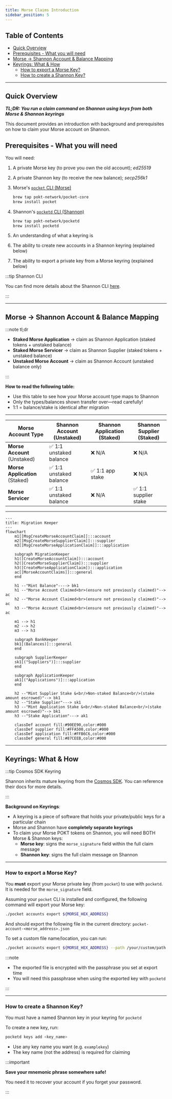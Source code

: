 ```yaml
---
title: Morse Claims Introduction
sidebar_position: 5
---
```


## Table of Contents <!-- omit in toc -->

- [Quick Overview](#quick-overview)
- [Prerequisites - What you will need](#prerequisites---what-you-will-need)
- [Morse → Shannon Account \& Balance Mapping](#morse--shannon-account--balance-mapping)
- [Keyrings: What \& How](#keyrings-what--how)
  - [How to export a Morse Key?](#how-to-export-a-morse-key)
  - [How to create a Shannon Key?](#how-to-create-a-shannon-key)

---

## Quick Overview

**_TL;DR: You run a claim command on Shannon using keys from both Morse & Shannon keyrings_**

This document provides an introduction with background and prerequisites on
how to claim your Morse account on Shannon.

## Prerequisites - What you will need

You will need:

1. A private Morse key (to prove you own the old account); _ed25519_
2. A private Shannon key (to receive the new balance); _secp256k1_
3. Morse's [`pocket` CLI (Morse)](https://github.com/pokt-network/homebrew-pocket-core)

   ```bash
   brew tap pokt-network/pocket-core
   brew install pocket
   ```

4. Shannon's [`pocketd` CLI (Shannon)](https://github.com/pokt-network/homebrew-pocketd)

   ```bash
   brew tap pokt-network/pocketd
   brew install pocketd
   ```

5. An understanding of what a keyring is
6. The ability to create new accounts in a Shannon keyring (explained below)
7. The ability to export a private key from a Morse keyring (explained below)

:::tip Shannon CLI

You can find more details about the Shannon CLI [here](../../tools/user_guide/pocketd_cli.md).

:::

---

## Morse → Shannon Account & Balance Mapping

:::note tl;dr

- **Staked Morse Application** → claim as Shannon Application (staked tokens + unstaked balance)
- **Staked Morse Servicer** → claim as Shannon Supplier (staked tokens + unstaked balance)
- **Unstaked Morse Account** → claim as Shannon Account (unstaked balance only)

:::

**How to read the following table:**

- Use this table to see how your Morse account type maps to Shannon
- Only the types/balances shown transfer over—read carefully!
- 1:1 = balance/stake is identical after migration

---

| Morse Account Type             | Shannon Account (Unstaked) | Shannon Application (Staked) | Shannon Supplier (Staked) |
| ------------------------------ | -------------------------- | ---------------------------- | ------------------------- |
| **Morse Account** (Unstaked)   | ✅ 1:1 unstaked balance    | ❌ N/A                       | ❌ N/A                    |
| **Morse Application** (Staked) | ✅ 1:1 unstaked balance    | ✅ 1:1 app stake             | ❌ N/A                    |
| **Morse Servicer**             | ✅ 1:1 unstaked balance    | ❌ N/A                       | ✅ 1:1 supplier stake     |

---

```mermaid
---
title: Migration Keeper
---
flowchart
    m1[[MsgCreateMorseAccountClaim]]:::account
    m2[[MsgCreateMorseSupplierClaim]]:::supplier
    m3[[MsgCreateMorseApplicationClaim]]:::application

    subgraph MigrationKeeper
    h1([CreateMorseAccountClaim]):::account
    h2([CreateMorseSupplierClaim]):::supplier
    h3([CreateMorseApplicationClaim]):::application
    ac[[MorseAccountClaims]]:::general
    end

    h1 --"Mint Balance"----> bk1
    h1 --"Morse Account Claimed<br>(ensure not previously claimed)"--> ac
    h2 --"Morse Account Claimed<br>(ensure not previously claimed)"--> ac
    h3 --"Morse Account Claimed<br>(ensure not previously claimed)"--> ac

    m1 --> h1
    m2 --> h2
    m3 --> h3

    subgraph BankKeeper
    bk1[(Balances)]:::general
    end

    subgraph SupplierKeeper
    sk1[("Suppliers")]:::supplier
    end

    subgraph ApplicationKeeper
    ak1[("Applications")]:::application
    end

    h2 --"Mint Supplier Stake &<br/>Non-staked Balance<br/>(stake amount escrowed)"--> bk1
    h2 --"Stake Supplier"---> sk1
    h3 --"Mint Application Stake &<br/>Non-staked Balance<br/>(stake amount escrowed)"--> bk1
    h3 --"Stake Application"---> ak1

    classDef account fill:#90EE90,color:#000
    classDef supplier fill:#FFA500,color:#000
    classDef application fill:#FFB6C6,color:#000
    classDef general fill:#87CEEB,color:#000
```

---

## Keyrings: What & How

:::tip Cosmos SDK Keyring

Shannon inherits mature keyring from the [Cosmos SDK](https://docs.cosmos.network/v0.46/run-node/keyring.html). You can reference their docs for more details.

:::

**Background on Keyrings**:

- A keyring is a piece of software that holds your private/public keys for a particular chain
- Morse and Shannon have **completely separate keyrings**
- To claim your Morse POKT tokens on Shannon, you will need BOTH Morse & Shannon keys:
  - **Morse key**: signs the `morse_signature` field within the full claim message
  - **Shannon key**: signs the full claim message on Shannon

---

### How to export a Morse Key?

You **must** export your Morse private key (from `pocket`) to use with `pocketd`.
It is needed for the `morse_signature` field.

Assuming your `pocket` CLI is installed and configured, the following command will export your Morse key:

```bash
./pocket accounts export ${MORSE_HEX_ADDRESS}
```

And should export the following file in the current directory: `pocket-account-<morse_address>.json`

To set a custom file name/location, you can run:

```bash
./pocket accounts export ${MORSE_HEX_ADDRESS} --path /your/custom/path.json
```

:::note

- The exported file is encrypted with the passphrase you set at export time
- You will need this passphrase when using the exported key with `pocketd`

:::

---

### How to create a Shannon Key?

You must have a named Shannon key in your keyring for `pocketd`

To create a new key, run:

```bash
pocketd keys add <key_name>
```

- Use any key name you want (e.g. `examplekey`)
- The key name (not the address) is required for claiming

:::important

**Save your mnemonic phrase somewhere safe!**

You need it to recover your account if you forget your password.

:::
